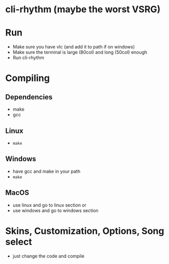 # cli-rhythm (maybe the worst VSRG)

# Run

- Make sure you have vlc (and add it to path if on windows)
- Make sure the terminal is large (80col) and long (50col) enough
- Run cli-rhythm

# Compiling

## Dependencies

- make
- gcc

## Linux

- `make`

## Windows

- have gcc and make in your path
- `make`

## MacOS

- use linux and go to linux section
or
- use windows and go to windows section

# Skins, Customization, Options, Song select

- just change the code and compile